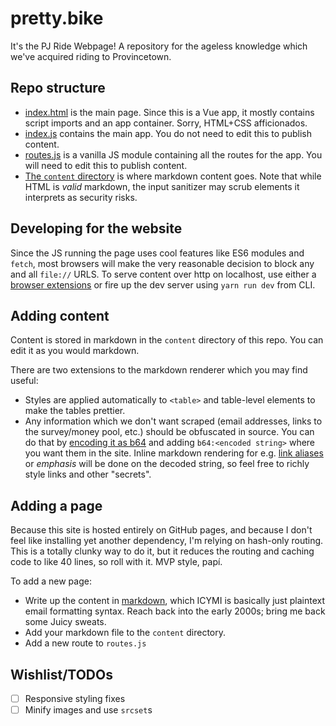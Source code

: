 # pretty.bike
It's the PJ Ride Webpage! A repository for the ageless knowledge which we've acquired riding to Provincetown.

## Repo structure
- [index.html](./index.html) is the main page. Since this is a Vue app, it mostly contains script imports and an app container. Sorry, HTML+CSS afficionados.
- [index.js](./src/index.js) contains the main app. You do not need to edit this to publish content.
- [routes.js](./src/routes.js) is a vanilla JS module containing all the routes for the app. You will need to edit this to publish content.
- [The `content` directory](./content) is where markdown content goes. Note that while HTML is _valid_ markdown, the input sanitizer may scrub elements it interprets as security risks.

## Developing for the website
Since the JS running the page uses cool features like ES6 modules and `fetch`, most browsers will make the very reasonable decision to block any and all `file://` URLS. To serve content over http on localhost, use either a [browser extensions](https://chrome.google.com/webstore/detail/web-server-for-chrome/ofhbbkphhbklhfoeikjpcbhemlocgigb) or fire up the dev server using `yarn run dev` from CLI.

## Adding content
Content is stored in markdown in the `content` directory of this repo. You can edit it as you would markdown.

There are two extensions to the markdown renderer which you may find useful:
- Styles are applied automatically to `<table>` and table-level elements to make the tables prettier.
- Any information which we don't want scraped (email addresses, links to the survey/money pool, etc.) should be obfuscated in source. You can do that by [encoding it as b64](https://developer.mozilla.org/en-US/docs/Web/API/btoa) and adding `b64:<encoded string>` where you want them in the site. Inline markdown rendering for e.g. [link aliases](www.pretty.bike) or *emphasis* will be done on the decoded string, so feel free to richly style links and other "secrets".

## Adding a page
Because this site is hosted entirely on GitHub pages, and because I don't feel like installing yet another dependency, I'm relying on hash-only routing. This is a totally clunky way to do it, but it reduces the routing and caching code to like 40 lines, so roll with it. MVP style, papí.

To add a new page:
- Write up the content in [markdown](https://github.com/adam-p/markdown-here/wiki/Markdown-Cheatsheet), which ICYMI is basically just plaintext email formatting syntax. Reach back into the early 2000s; bring me back some Juicy sweats.
- Add your markdown file to the `content` directory.
- Add a new route to `routes.js`

## Wishlist/TODOs
- [ ] Responsive styling fixes
- [ ] Minify images and use `srcset`s
